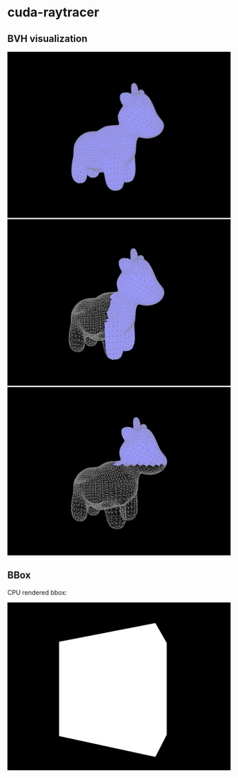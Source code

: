 # cuda-raytracer

## BVH visualization

![doc/bvh_0.jpg](doc/bvh_0.jpg)
![doc/bvh_0.jpg](doc/bvh_1.jpg)
![doc/bvh_0.jpg](doc/bvh_2.jpg)

## BBox

CPU rendered bbox:

![doc/cpu_bbox.png](doc/cpu_bbox.png)